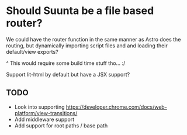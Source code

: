 # Should Suunta be a file based router?

We could have the router function in the same manner as Astro does the routing, 
but dynamically importing script files and and loading their default/view exports?

^ This would require some build time stuff tho... :/

Support lit-html by default but have a JSX support?


## TODO

- Look into supporting https://developer.chrome.com/docs/web-platform/view-transitions/
- Add middleware support
- Add support for root paths / base path
